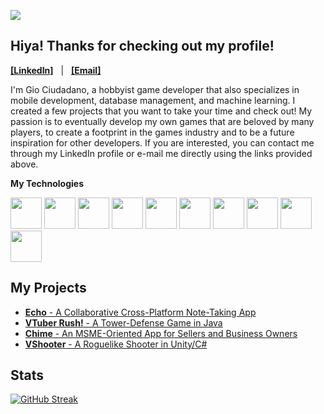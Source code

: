 ![](https://wallpapers.com/images/hd/astolfo-pictures-oi07gfhe4mgcksm4.jpg)

## Hiya! Thanks for checking out my profile!

[**[LinkedIn]**](https://www.linkedin.com/in/giociudadano) &nbsp; | &nbsp; [**[Email]**](mailto:gcciudadano@gmail.com)

I'm Gio Ciudadano, a hobbyist game developer that also specializes in mobile development, database management, and machine learning. I created a few projects that you want to take your time and check out! My passion is to eventually develop my own games that are beloved by many players, to create a footprint in the games industry and to be a future inspiration for other developers. If you are interested, you can contact me through my LinkedIn profile or e-mail me directly using the links provided above.

**My Technologies**

<img src="https://user-images.githubusercontent.com/25181517/192158954-f88b5814-d510-4564-b285-dff7d6400dad.png" width="50"> <img src="https://user-images.githubusercontent.com/25181517/183898674-75a4a1b1-f960-4ea9-abcb-637170a00a75.png" width="50"> <img src="https://user-images.githubusercontent.com/25181517/183890598-19a0ac2d-e88a-4005-a8df-1ee36782fde1.png" width="50"> <img src="https://user-images.githubusercontent.com/25181517/183423507-c056a6f9-1ba8-4312-a350-19bcbc5a8697.png" width="50"> <img src="https://user-images.githubusercontent.com/25181517/117201156-9a724800-adec-11eb-9a9d-3cd0f67da4bc.png" width="50"> <img src="https://user-images.githubusercontent.com/25181517/121405384-444d7300-c95d-11eb-959f-913020d3bf90.png" width="50"> <img src="https://user-images.githubusercontent.com/25181517/193427941-9437dbbe-376f-40dc-9573-0ef5c02a26a7.png" width="50"> <img src="https://user-images.githubusercontent.com/25181517/186150365-da1eccce-6201-487c-8649-45e9e99435fd.png" width="50"> <img src="https://user-images.githubusercontent.com/25181517/189716855-2c69ca7a-5149-4647-936d-780610911353.png" width="50"> <img src="https://user-images.githubusercontent.com/25181517/183911547-990692bc-8411-4878-99a0-43506cdb69cf.png" width="50">

## My Projects

- [**Echo** - A Collaborative Cross-Platform Note-Taking App](https://github.com/giociudadano/Echo)
- [**VTuber Rush!** - A Tower-Defense Game in Java](https://github.com/giociudadano/vtuber-rush)
- [**Chime** - An MSME-Oriented App for Sellers and Business Owners](https://github.com/giociudadano/Chime)
- [**VShooter** - A Roguelike Shooter in Unity/C#](https://github.com/giociudadano/VShooter)

## Stats

[![GitHub Streak](https://streak-stats.demolab.com?user=giociudadano&border_radius=10&card_width=500&card_height=120)](https://git.io/streak-stats)
